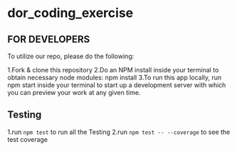 # dor_coding_exercise

## FOR DEVELOPERS ##
To utilize our repo, please do the following:

1.Fork & clone this repository
2.Do an NPM install inside your terminal to obtain necessary node modules: npm install
3.To run this app locally, run npm start inside your terminal to start up a development server with which you can preview your work at any given time.

## Testing ##

1.run ```npm test``` to run all the Testing
2.run ```npm test -- --coverage``` to see the test coverage
